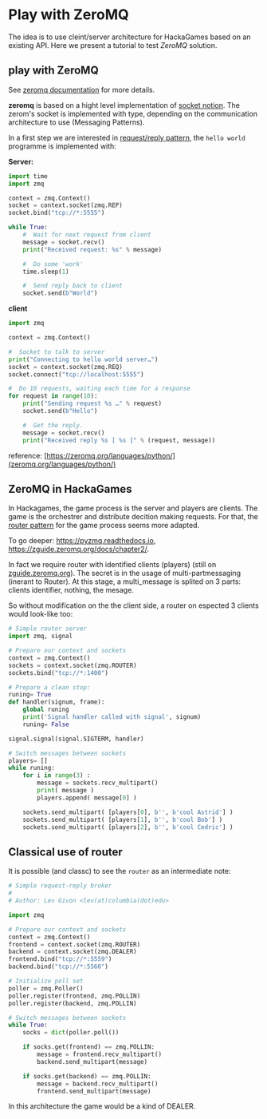 # Play with ZeroMQ

The idea is to use cleint/server architecture for HackaGames based on an existing API.
Here we present a tutorial to test _ZeroMQ_ solution.

## play with ZeroMQ

See [zeromq documentation](https://zeromq.org/get-started) for more details.

**zeromq** is based on a hight level implementation of [socket notion](https://zeromq.org/socket-api).
The zerom's socket is implemented with type, depending on the communication architecture to use (Messaging Patterns).

In a first step we are interested in [request/reply pattern](https://zeromq.org/socket-api/#request-reply-pattern), 
the `hello world` programme is implemented with:

**Server:**

```python
import time
import zmq

context = zmq.Context()
socket = context.socket(zmq.REP)
socket.bind("tcp://*:5555")

while True:
    #  Wait for next request from client
    message = socket.recv()
    print("Received request: %s" % message)

    #  Do some 'work'
    time.sleep(1)

    #  Send reply back to client
    socket.send(b"World")
```

**client**

```python
import zmq

context = zmq.Context()

#  Socket to talk to server
print("Connecting to hello world server…")
socket = context.socket(zmq.REQ)
socket.connect("tcp://localhost:5555")

#  Do 10 requests, waiting each time for a response
for request in range(10):
    print("Sending request %s …" % request)
    socket.send(b"Hello")

    #  Get the reply.
    message = socket.recv()
    print("Received reply %s [ %s ]" % (request, message))
```

reference: [https://zeromq.org/languages/python/](zeromq.org/languages/python/)


## ZeroMQ in HackaGames

In Hackagames, the game process is the server and players are clients.
The game is the orchestrer and distribute decition making requests.
For that, the [router pattern](https://zeromq.org/socket-api/#router-pattern) for the game process seems more adapted.

To go deeper: https://pyzmq.readthedocs.io, https://zguide.zeromq.org/docs/chapter2/.

In fact we require router with identified clients (players) (still on [zguide.zeromq.org](https://zguide.zeromq.org/docs/chapter4/#Service-Oriented-Reliable-Queuing-Majordomo-Pattern)).
The secret is in the usage of multi-partmessaging (inerant to Router).
At this stage, a multi_message is splited on 3 parts: clients identifier, nothing, the mesage.

So without modification on the the client side, a router on espected 3 clients would look-like too: 

```python
# Simple router server
import zmq, signal

# Prepare our context and sockets
context = zmq.Context()
sockets = context.socket(zmq.ROUTER)
sockets.bind("tcp://*:1400")

# Prepare a clean stop:
runing= True
def handler(signum, frame):
    global runing
    print('Signal handler called with signal', signum)
    runing= False

signal.signal(signal.SIGTERM, handler)

# Switch messages between sockets
players= []
while runing:
    for i in range(3) :
        message = sockets.recv_multipart()
        print( message )
        players.append( message[0] )

    sockets.send_multipart( [players[0], b'', b'cool Astrid'] )
    sockets.send_multipart( [players[1], b'', b'cool Bob'] )
    sockets.send_multipart( [players[2], b'', b'cool Cedric'] )
```

## Classical use of router

It is possible (and classc) to see the `router` as an intermediate note: 

```python
# Simple request-reply broker
#
# Author: Lev Givon <lev(at)columbia(dot)edu>

import zmq

# Prepare our context and sockets
context = zmq.Context()
frontend = context.socket(zmq.ROUTER)
backend = context.socket(zmq.DEALER)
frontend.bind("tcp://*:5559")
backend.bind("tcp://*:5560")

# Initialize poll set
poller = zmq.Poller()
poller.register(frontend, zmq.POLLIN)
poller.register(backend, zmq.POLLIN)

# Switch messages between sockets
while True:
    socks = dict(poller.poll())

    if socks.get(frontend) == zmq.POLLIN:
        message = frontend.recv_multipart()
        backend.send_multipart(message)

    if socks.get(backend) == zmq.POLLIN:
        message = backend.recv_multipart()
        frontend.send_multipart(message)
```

In this architecture the game would be a kind of DEALER.
